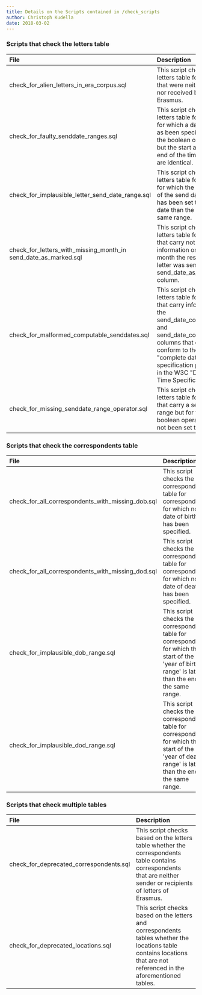 ```yaml
---
title: Details on the Scripts contained in /check_scripts
author: Christoph Kudella
date: 2018-03-02
---
```

### Scripts that check the **letters** table

| File | Description |
| :------------- | :------------- |
| check_for_alien_letters_in_era_corpus.sql | This script checks the letters table for letters that were neither written nor received by Erasmus. |
| check_for_faulty_senddate_ranges.sql | This script checks the letters table for letters for which a date range as been specified by the boolean operator, but the start and the end of the timeframe are identical. |
| check_for_implausible_letter_send_date_range.sql | This script checks the letters table for letters for which the start date of the send date range has been set to a later date than the end of the same range. |
| check_for_letters_with_missing_month_in send_date_as_marked.sql | This script checks the letters table for letters that carry not information on the month the respective letter was sent in the send_date_as_marked column. |
| check_for_malformed_computable_senddates.sql | This script checks the letters table for letters that carry information in the send_date_computable1 and send_date_computable2 columns that does not conform to the "complete date" specification provided in the W3C "Date and Time Specifications". |
| check_for_missing_senddate_range_operator.sql | This script checks the letters table for letters that carry a send date range but for which the boolean operator has not been set to "1". |

### Scripts that check the **correspondents** table

| File | Description |
| :------------- | :------------- |
| check_for_all_correspondents_with_missing_dob.sql | This script checks the correspondents table for correspondents for which no date of birth has been specified. |
| check_for_all_correspondents_with_missing_dod.sql | This script checks the correspondents table for correspondents for which no date of death has been specified. |
| check_for_implausible_dob_range.sql | This script checks the correspondents table for correspondents for which the start of the 'year of birth range' is later than the end of the same range. |
| check_for_implausible_dod_range.sql | This script checks the correspondents table for correspondents for which the start of the 'year of death range' is later than the end of the same range. |

### Scripts that check **multiple** tables

| File | Description |
| :------------- | :------------- |
| check_for_deprecated_correspondents.sql | This script checks based on the letters table whether the correspondents table contains correspondents that are neither sender or recipients of letters of Erasmus. |
| check_for_deprecated_locations.sql | This script checks based on the letters and correspondents tables whether the locations table contains locations that are not referenced in the aforementioned tables. |
